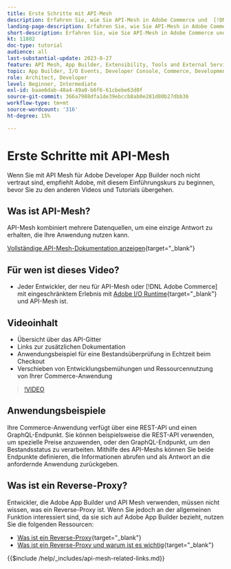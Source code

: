 ```yaml
---
title: Erste Schritte mit API-Mesh
description: Erfahren Sie, wie Sie API-Mesh in Adobe Commerce und  [!DNL Adobe App Builder] verwenden. Erfahren Sie mehr über die Installation von Adobe App Builder, die Arbeit mit Projekten, die Erstellung eines GraphQL-Reverse-Proxys und vieles mehr.
landing-page-description: Erfahren Sie, wie Sie API-Mesh in Adobe Commerce und  [!DNL Adobe App Builder] verwenden. Erfahren Sie mehr über die Installation von Adobe IO, die Arbeit mit Projekten, die Erstellung eines GraphQL-Reverse-Proxys und vieles mehr.
short-description: Erfahren Sie, wie Sie API-Mesh in Adobe Commerce und  [!DNL Adobe App Builder] verwenden. Erfahren Sie mehr über die Installation von Adobe IO, die Arbeit mit Projekten, die Erstellung eines GraphQL-Reverse-Proxys und vieles mehr.
kt: 11802
doc-type: tutorial
audience: all
last-substantial-update: 2023-8-27
feature: API Mesh, App Builder, Extensibility, Tools and External Services, Backend Development
topic: App Builder, I/O Events, Developer Console, Commerce, Development, Integrations
role: Architect, Developer
level: Beginner, Intermediate
exl-id: baae6dab-48a4-49a0-b6f6-61cbebe63d0f
source-git-commit: 366a7988dfa1de39ebccb8ab0e281d80b27dbb36
workflow-type: tm+mt
source-wordcount: '316'
ht-degree: 15%

---
```


# Erste Schritte mit API-Mesh

Wenn Sie mit API Mesh für Adobe Developer App Builder noch nicht vertraut sind, empfiehlt Adobe, mit diesem Einführungskurs zu beginnen, bevor Sie zu den anderen Videos und Tutorials übergehen.

## Was ist API-Mesh?

API-Mesh kombiniert mehrere Datenquellen, um eine einzige Antwort zu erhalten, die Ihre Anwendung nutzen kann.

[ Vollständige API-Mesh-Dokumentation anzeigen](https://developer.adobe.com/graphql-mesh-gateway/gateway/overview/){target="_blank"}

## Für wen ist dieses Video?

* Jeder Entwickler, der neu für API-Mesh oder [!DNL Adobe Commerce] mit eingeschränktem Erlebnis mit [Adobe I/O Runtime](https://developer.adobe.com/runtime/docs/guides/overview/){target="_blank"} und API-Mesh ist.

## Videoinhalt

* Übersicht über das API-Gitter
* Links zur zusätzlichen Dokumentation
* Anwendungsbeispiel für eine Bestandsüberprüfung in Echtzeit beim Checkout
* Verschieben von Entwicklungsbemühungen und Ressourcennutzung von Ihrer Commerce-Anwendung

>[!VIDEO](https://video.tv.adobe.com/v/3417534?quality=12&learn=on)

## Anwendungsbeispiele

Ihre Commerce-Anwendung verfügt über eine REST-API und einen GraphQL-Endpunkt. Sie können beispielsweise die REST-API verwenden, um spezielle Preise anzuwenden, oder den GraphQL-Endpunkt, um den Bestandsstatus zu verarbeiten. Mithilfe des API-Meshs können Sie beide Endpunkte definieren, die Informationen abrufen und als Antwort an die anfordernde Anwendung zurückgeben.

## Was ist ein Reverse-Proxy?

Entwickler, die Adobe App Builder und API Mesh verwenden, müssen nicht wissen, was ein Reverse-Proxy ist. Wenn Sie jedoch an der allgemeinen Funktion interessiert sind, da sie sich auf Adobe App Builder bezieht, nutzen Sie die folgenden Ressourcen:

* [Was ist ein Reverse-Proxy](https://www.imperva.com/learn/performance/reverse-proxy/){target="_blank"}
* [Was ist ein Reverse-Proxy und warum ist es wichtig](https://blog.hubspot.com/website/reverse-proxy){target="_blank"}

{{$include /help/_includes/api-mesh-related-links.md}}
